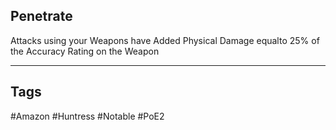 ## Penetrate
Attacks using your Weapons have Added Physical Damage equalto 25% of the Accuracy Rating on the Weapon

---
## Tags
#Amazon
#Huntress
#Notable
#PoE2
